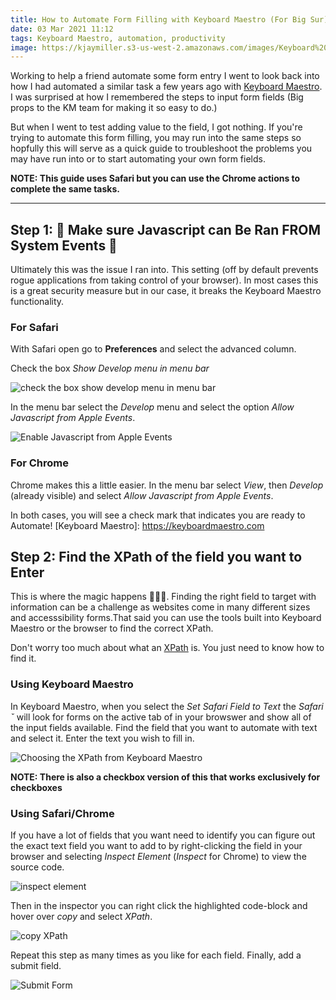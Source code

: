 ```yaml
---
title: How to Automate Form Filling with Keyboard Maestro (For Big Sur)
date: 03 Mar 2021 11:12
tags: Keyboard Maestro, automation, productivity
image: https://kjaymiller.s3-us-west-2.amazonaws.com/images/Keyboard%20Maestro%20Form%20Automation/Keyboard%20Maestro%20Set%20Safari%20Field.png
---
```


Working to help a friend automate some form entry I went to look back into how I had automated a similar task a few years ago with [Keyboard Maestro](https://keyboardmastro.com). I was surprised at how I remembered the steps to input form fields (Big props to the KM team for making it so easy to do.)

But when I went to test adding value to the field, I got nothing. If you're trying to automate this form filling, you may run into the same steps so hopfully this will serve as a quick guide to troubleshoot the problems you may have run into or to start automating your own form fields.

**NOTE: This guide uses Safari but you can use the Chrome actions to complete the same tasks.**

---

## Step 1: 🚨 Make sure Javascript can Be Ran FROM System Events 🚨

Ultimately this was the issue I ran into. This setting (off by default prevents rogue applications from taking control of your browser). In most cases this is a great security measure but in our case, it breaks the Keyboard Maestro functionality.

### For Safari ###
With Safari open go to **Preferences** and select the advanced column.

Check the box _Show Develop menu in menu bar_

![check the box show develop menu in menu bar](https://kjaymiller.s3-us-west-2.amazonaws.com/images/Keyboard%20Maestro%20Form%20Automation/Safari%20Show%20Develop%20Menu%20from%20MenuBar.png)
 
In the menu bar select the _Develop_ menu and select the option _Allow Javascript from Apple Events_.

![Enable Javascript from Apple Events](https://kjaymiller.s3-us-west-2.amazonaws.com/images/Keyboard%20Maestro%20Form%20Automation/Safari%20Allow%20Javascript%20from%20Apple%20Events.png)

### For Chrome

Chrome makes this a little easier. In the menu bar select _View_, then _Develop_ (already visible) and select _Allow Javascript from Apple Events_.

In both cases, you will see a check mark that indicates you are ready to Automate!
[Keyboard Maestro]: https://keyboardmaestro.com 

## Step 2: Find the XPath of the field you want to Enter ##

This is where the magic happens 🧙🏾‍♂️. Finding the right field to target with information can be a challenge as websites come in many different sizes and accesssibility forms.That said you can use the tools built into Keyboard Maestro or the browser to find the correct XPath.

Don't worry too much about what an [XPath](https://developer.mozilla.org/en-US/docs/Web/XPath) is. You just need to know how to find it. 

### Using Keyboard Maestro  ###

In Keyboard Maestro, when you select the _Set Safari Field to Text_ the _Safari ˇ_ will look for forms on the active tab of in your browswer and show all of the input fields available. Find the field that you want to automate with text and select it. Enter the text you wish to fill in. 

![Choosing the XPath from Keyboard Maestro](https://kjaymiller.s3-us-west-2.amazonaws.com/images/Keyboard%20Maestro%20Form%20Automation/Keyboard%20Maestro%20Set%20Safari%20Field.png)

**NOTE: There is also a checkbox version of this that works exclusively for checkboxes**

### Using Safari/Chrome  ###

If you have a lot of fields that you want need to identify you can figure out the exact text field you want to add to by right-clicking the field in your browser and selecting _Inspect Element_ (_Inspect_ for Chrome) to view the source code. 

![inspect element](https://kjaymiller.s3-us-west-2.amazonaws.com/images/Keyboard%20Maestro%20Form%20Automation/Safari%20Inspect%20Element.png)

Then in the inspector you can right click the highlighted code-block and hover over _copy_ and select _XPath_.

![copy XPath](https://kjaymiller.s3-us-west-2.amazonaws.com/images/Keyboard%20Maestro%20Form%20Automation/Copy%20XPath.png)


Repeat this step as many times as you like for each field. Finally, add a submit field.

![Submit Form](https://kjaymiller.s3-us-west-2.amazonaws.com/images/Keyboard%20Maestro%20Form%20Automation/Keyboard%20Maestro%20Submit%20Safari%20Form.png)

